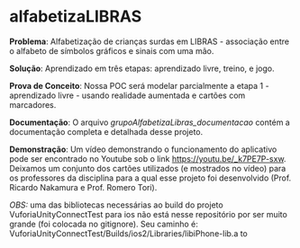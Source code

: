 # alfabetizaLIBRAS

**Problema**: Alfabetização de crianças surdas em LIBRAS - associação entre o alfabeto de símbolos gráficos e sinais com uma mão.

**Solução**: Aprendizado em três etapas: aprendizado livre, treino, e jogo.

**Prova de Conceito**: Nossa POC será modelar parcialmente a etapa 1 - aprendizado livre - usando realidade aumentada e cartões com marcadores.

**Documentação**: O arquivo *grupoAlfabetizaLibras_documentacao* contém a documentação completa e detalhada desse projeto.

**Demonstração**: Um vídeo demonstrando o funcionamento do aplicativo pode ser encontrado no Youtube sob o link https://youtu.be/_k7PE7P-sxw. Deixamos um conjunto dos cartões utilizados (e mostrados no vídeo) para os professores da disciplina para a qual esse projeto foi desenvolvido (Prof. Ricardo Nakamura e Prof. Romero Tori).

*OBS:* uma das bibliotecas necessárias ao build do projeto VuforiaUnityConnectTest para ios não está nesse repositório por ser muito grande (foi colocada no gitignore). Seu caminho é: VuforiaUnityConnectTest/Builds/ios2/Libraries/libiPhone-lib.a
to
